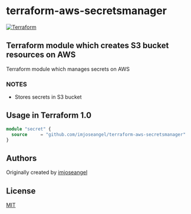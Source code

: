 # terraform-aws-secretsmanager

[![Terraform](https://github.com/imjoseangel/terraform-aws-secretsmanager/actions/workflows/terraform.yml/badge.svg)](https://github.com/imjoseangel/terraform-aws-secretsmanager/actions/workflows/terraform.yml)

## Terraform module which creates S3 bucket resources on AWS

Terraform module which manages secrets on AWS

### NOTES

* Stores secrets in S3 bucket

## Usage in Terraform 1.0

```terraform
module "secret" {
  source     = "github.com/imjoseangel/terraform-aws-secretsmanager"
}
```

## Authors

Originally created by [imjoseangel](http://github.com/imjoseangel)

## License

[MIT](LICENSE)

